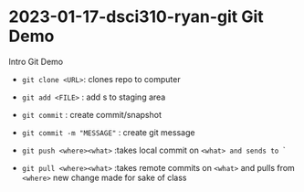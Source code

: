 # 2023-01-17-dsci310-ryan-git Git Demo
Intro Git Demo


- `git clone <URL>`: clones repo to computer
- `git add <FILE>` : add <FILE>s to staging area
- `git commit` : create commit/snapshot
- `git commit -m "MESSAGE"` : create git message

- `git push <where><what>` :takes local commit on `<what> and sends to `<where>`
- `git pull <where><what>` :takes remote commits on `<what>` and pulls from `<where>`
new change made for sake of class
